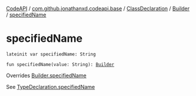 [CodeAPI](../../../index.md) / [com.github.jonathanxd.codeapi.base](../../index.md) / [ClassDeclaration](../index.md) / [Builder](index.md) / [specifiedName](.)

# specifiedName

`lateinit var specifiedName: String`

`fun specifiedName(value: String): `[`Builder`](index.md)

Overrides [Builder.specifiedName](../../-type-declaration/-builder/specified-name.md)

See [TypeDeclaration.specifiedName](../../-type-declaration/specified-name.md)

